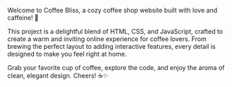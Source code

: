 Welcome to Coffee Bliss, a cozy coffee shop website built with love and caffeine! 🌟

This project is a delightful blend of HTML, CSS, and JavaScript, crafted to create a warm and inviting online experience for coffee lovers. From brewing the perfect layout to adding interactive features, every detail is designed to make you feel right at home.

Grab your favorite cup of coffee, explore the code, and enjoy the aroma of clean, elegant design. Cheers! ☕✨
